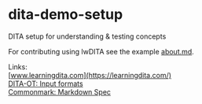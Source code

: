 # dita-demo-setup

DITA setup for understanding & testing concepts

For contributing using lwDITA see the example [about.md](topics/about.md).

Links:  
[www.learningdita.com](https://learningdita.com/)  
[DITA-OT: Input formats](https://www.dita-ot.org/dev/topics/input-formats.html)  
[Commonmark: Markdown Spec](https://commonmark.org/)
